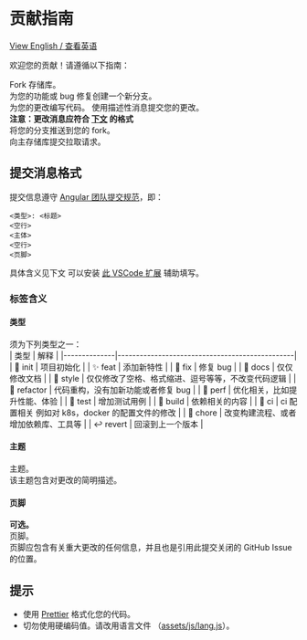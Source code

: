# 贡献指南

[View English / 查看英语](./../CONTRIBUTING.md)

欢迎您的贡献！请遵循以下指南：

Fork 存储库。  
为您的功能或 bug 修复创建一个新分支。  
为您的更改编写代码。
使用描述性消息提交您的更改。  
**注意：更改消息应符合 [下文](#提交消息格式) 的格式**  
将您的分支推送到您的 fork。  
向主存储库提交拉取请求。

## 提交消息格式

提交信息遵守 [Angular 团队提交规范](https://github.com/angular/angular.js/blob/master/DEVELOPERS.md#-git-commit-guidelines)，即：

```
<类型>: <标题>
<空行>
<主体>
<空行>
<页脚>
```

具体含义见下文
可以安装 [此 VSCode 扩展](https://marketplace.visualstudio.com/items?itemName=redjue.git-commit-plugin) 辅助填写。  

### 标签含义

#### 类型
须为下列类型之一：  
|     类型     |                         解释                    |
|--------------|------------------------------------------------|
| 🎉 init     | 项目初始化                                      |
| ✨ feat     | 添加新特性                                      |
| 🐞 fix      | 修复 bug                                        |
| 📃 docs     | 仅仅修改文档                                     |
| 🌈 style    | 仅仅修改了空格、格式缩进、逗号等等，不改变代码逻辑  |
| 🦄 refactor | 代码重构，没有加新功能或者修复 bug                |
| 🎈 perf     | 优化相关，比如提升性能、体验                       |
| 🧪 test     | 增加测试用例                                     |
| 🔧 build    | 依赖相关的内容                                   |
| 🐎 ci       | ci 配置相关 例如对 k8s，docker 的配置文件的修改    |
| 🐳 chore    | 改变构建流程、或者增加依赖库、工具等               |
| ↩ revert    | 回滚到上一个版本                                  |

#### 主题
主题。  
该主题包含对更改的简明描述。  

#### 页脚
**可选。**  
页脚。  
页脚应包含有关重大更改的任何信息，并且也是引用此提交关闭的 GitHub Issue 的位置。  

## 提示
- 使用 [Prettier](https://prettier.cn) 格式化您的代码。  
- 切勿使用硬编码值。请改用语言文件 （[assets/js/lang.js](./../assets/js/lang.js)）。